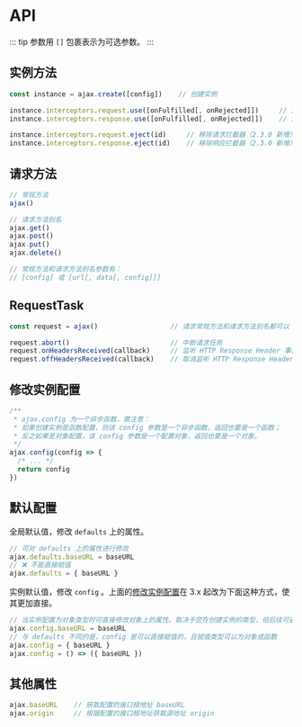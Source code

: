 # API

::: tip
参数用 `[]` 包裹表示为可选参数。
:::

## 实例方法

```Javascript
const instance = ajax.create([config])    // 创建实例

instance.interceptors.request.use([onFulfilled[, onRejected]])     // 添加请求拦截器
instance.interceptors.response.use([onFulfilled[, onRejected]])    // 添加响应拦截器

instance.interceptors.request.eject(id)     // 移除请求拦截器（2.3.0 新增）
instance.interceptors.response.eject(id)    // 移除响应拦截器（2.3.0 新增）
```

## 请求方法

```JavaScript
// 常规方法
ajax()

// 请求方法别名
ajax.get()
ajax.post()
ajax.put()
ajax.delete()

// 常规方法和请求方法别名参数有：
// [config] 或 [url[, data[, config]]]
```

## RequestTask <Badge text="2.1.0"/>

```JavaScript
const request = ajax()                  // 请求常规方法和请求方法别名都可以

request.abort()                         // 中断请求任务
request.onHeadersReceived(callback)     // 监听 HTTP Response Header 事件
request.offHeadersReceived(callback)    // 取消监听 HTTP Response Header 事件
```

## 修改实例配置 <Badge text="2.2.6"/> <Badge type="error" text="3.0.0 非兼容" />

```JavaScript
/**
 * ajax.config 为一个异步函数，需注意：
 * 如果创建实例是函数配置，则该 config 参数是一个异步函数，返回也要是一个函数；
 * 反之如果是对象配置，该 config 参数是一个配置对象，返回也要是一个对象。
 */
ajax.config(config => {
  /* ... */
  return config
})
```

## 默认配置 <Badge text="3.0.0"/>

全局默认值，修改 `defaults` 上的属性。

```JavaScript
// 可对 defaults 上的属性进行修改
ajax.defaults.baseURL = baseURL
// ❌ 不能直接赋值
ajax.defaults = { baseURL }
```

实例默认值，修改 `config` 。上面的[修改实例配置](/usage/api.html#修改实例配置)在 3.x 起改为下面这种方式，使其更加直接。

```JavaScript
// 当实例配置为对象类型时可直接修改对象上的属性。取决于您在创建实例的类型，但后续可通过下面的方式修改
ajax.config.baseURL = baseURL
// 与 defaults 不同的是，config 是可以直接赋值的，且赋值类型可以为对象或函数
ajax.config = { baseURL }
ajax.config = () => ({ baseURL })
```

## 其他属性 <Badge type="warning" text="3.0.0 移除" />

```JavaScript
ajax.baseURL    // 获取配置的接口根地址 baseURL
ajax.origin     // 根据配置的接口根地址获取源地址 origin
```
